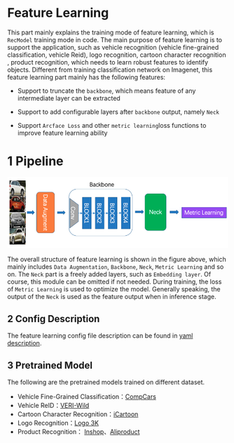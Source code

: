 # Feature Learning

This part mainly explains the training mode of feature learning, which is `RecModel` training mode in code. The main purpose of feature learning is to support the application, such as vehicle recognition (vehicle fine-grained classification, vehicle Reid), logo recognition,  cartoon character recognition , product recognition, which needs to learn robust features to identify objects. Different from training classification network on Imagenet, this feature learning part mainly has the following features:

- Support to truncate the `backbone`, which means feature of any intermediate layer can be extracted

- Support to add configurable  layers after `backbone` output, namely `Neck`

- Support `Arcface Loss` and other `metric learning`loss functions to improve feature learning ability

# 1 Pipeline

![](../../images/recognition/rec_pipeline.png)

The overall structure of feature learning is shown in the figure above, which mainly includes `Data Augmentation`, `Backbone`, `Neck`, `Metric Learning` and so on. The `Neck` part is a freely added  layers, such as  `Embedding layer`. Of course, this module can be omitted if not needed. During training, the loss of `Metric Learning`  is used to optimize the model. Generally speaking, the output of the `Neck`  is used as the feature output when in inference stage.

## 2 Config Description

The feature learning config file description can be found in [yaml description](../tutorials/config_en.md).

## 3 Pretrained Model

The following are the pretrained models trained on different dataset.

- Vehicle Fine-Grained Classification：[CompCars](https://paddle-imagenet-models-name.bj.bcebos.com/dygraph/rec/models/pretrain/vehicle_cls_ResNet50_CompCars_v1.1_pretrained.pdparams)
- Vehicle ReID：[VERI-Wild](https://paddle-imagenet-models-name.bj.bcebos.com/dygraph/rec/models/pretrain/vehicle_reid_ResNet50_VERIWild_v1.0_pretrained.pdparams)
- Cartoon Character Recognition：[iCartoon](https://paddle-imagenet-models-name.bj.bcebos.com/dygraph/rec/models/pretrain/cartoon_rec_ResNet50_iCartoon_v1.0_pretrained.pdparams)
- Logo Recognition：[Logo 3K](https://paddle-imagenet-models-name.bj.bcebos.com/dygraph/rec/models/pretrain/logo_rec_ResNet50_Logo3K_v1.0_pretrained.pdparams)
- Product Recognition： [Inshop](https://paddle-imagenet-models-name.bj.bcebos.com/dygraph/rec/models/pretrain/product_ResNet50_vd_Inshop_pretrained_v1.0.pdparams)、[Aliproduct](https://paddle-imagenet-models-name.bj.bcebos.com/dygraph/rec/models/pretrain/product_ResNet50_vd_Aliproduct_v1.0_pretrained.pdparams) 

